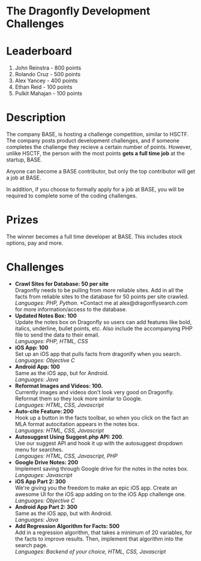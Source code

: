 # The Dragonfly Development Challenges 
<h1>Leaderboard</h1> 
<ol>
<li> John Reinstra - 800 points </li>
<li> Rolando Cruz - 500 points </li>
<li> Alex Yancey - 400 points </li>
<li> Ethan Reid - 100 points </li>
<li> Pulkit Mahajan - 100 points </li>
</ol>

<h1>Description</h1>
<p>The company BASE, is hosting a challenge competition, similar to HSCTF. The company posts product development challenges, and if someone completes the challenge they recieve a certain number of points. However, unlike HSCTF, the person with the most points <b>gets a full time job</b> at the startup, BASE. </p> 
<p>Anyone can become a BASE contributor, but only the top contributor will get a job at BASE.</p>
<p>In addition, if you choose to formally apply for a job at BASE, you will be required to complete some of the coding challenges.</p>

<h1>Prizes </h1>
<p>The winner becomes a full time developer at BASE. This includes stock options, pay and more. </p> 

<h1>Challenges </h1>
<ul>
<li> <b>Crawl Sites for Database: 50 per site</b><br> Dragonfly needs to be pulling from more reliable sites. Add in all the facts from reliable sites to the database for 50 points per site crawled.<br><i> Languages: PHP, Python.</i> *Contact me at alex@dragonflysearch.com for more information/access to the database. </li>
<li> <b>Updated Notes Box: 100</b> <br>Update the notes box on Dragonfly so users can add features like bold, italics, underline, bullet points, etc. Also include the accompanying PHP file  to send the data to their email.<br> <i> Languages: PHP, HTML, CSS</i> </li>
<li><b>iOS App: 100</b><br> Set up an iOS app that pulls facts from dragonlfy when you search.<br><i> Languages: Objective C</i></li>
<li><b>Android App: 100</b> <br>Same as the iOS app, but for Android.<br><i>Languages: Java</i></li>
<li> <b>Reformat Images and Videos: 100.</b> <br>Currently images and videos don't look very good on Dragonfly. Reformat them so they look more similar to Google. <br><i> Languages: HTML, CSS, Javascript</i></li>
<li> <b>Auto-cite Feature: 200</b><br> Hook up a button in the facts toolbar, so when you click on the fact an MLA format autocitation appears in the notes box.<br> <i> Languages: HTML, CSS, Javascript</i></li>
<li> <b>Autosuggest Using Suggest.php API: 200</b>. <br>Use our suggest API and hook it up with the autosuggest dropdown menu for searches. <br><i>Langauges: HTML, CSS, Javascript, PHP</i></li>
<li><b>Google Drive Notes: 200</b><br>Implement saving through Google drive for the notes in the notes box. <br><i>Langauges: Javascript </i></li>
<li><b>iOS App Part 2: 300</b><br> We're giving you the freedom to make an epic iOS app. Create an awesome UI for the iOS app adding on to the iOS App challenge one. <br><i> Languages: Objective C</i></li>
<li><b>Android App Part 2: 300</b> <br>Same as the iOS app, but with Android.<br> <i> Languages: Java</i></li>
<li> <b>Add Regression Algorithm for Facts: 500</b> <br>Add in a regression algorithm, that takes a minimum of 20 variables, for the facts to improve results. Then, implement that algorithm into the search page.<br> <i> Languages: Backend of your choice, HTML, CSS, Javascript</i></li>
